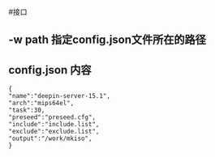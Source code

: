#接口

## -w path 指定config.json文件所在的路径

## config.json 内容
```
{
"name":"deepin-server-15.1",
"arch":"mips64el",
"task":30,
"preseed":"preseed.cfg",
"include":"include.list",
"exclude":"exclude.list",
"output":"/work/mkiso",
}
```
